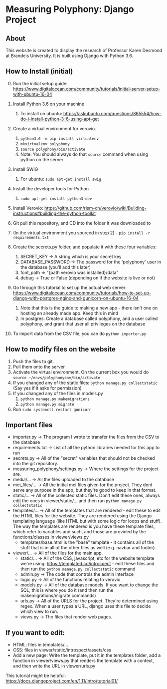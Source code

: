 # Measuring Polyphony: Django Project
## About
This website is created to display the research of Professor Karen Desmond at Brandeis University. It is built using Django with Python 3.6.

## How to Install (initial)

0. Run the initial setup guide: https://www.digitalocean.com/community/tutorials/initial-server-setup-with-ubuntu-16-04
1. Install Python 3.6 on your machine
    1. To install on ubuntu: https://askubuntu.com/questions/865554/how-do-i-install-python-3-6-using-apt-get
2. Create a virtual environment for verovio.
    1. `python3.6 -m pip install virtualenv`
    2. `mkvirtualenv polyphony`
    3. `source polyphony/bin/activate`
    4. Note: You should always do that `source` command when using python on the server
3. Install SWIG
    1. For ubuntu: `sudo apt-get install swig`
4. Install the developer tools for Python
    1. `sudo apt-get install python3-dev`
5. Install Verovio: https://github.com/rism-ch/verovio/wiki/Building-instructions#building-the-python-toolkit
6. Git pull this repository, and CD into the folder it was downloaded to
7. (In the virtual environment you sourced in step 2) - `pip install -r requirements.txt`
9. Create the  secrets.py folder, and populate it with these four variables:
    1. SECRET_KEY -> A string which is your secret key
    2. DATABASE_PASSWORD -> The password for the 'polyphony' user in the database (you'll add this later)
    3. font_path => "{path verovio was installed}/data"
    4. debug -> True or False (depending on if the website is live or not)

10. Go through this tutorial to set up the actual web server: https://www.digitalocean.com/community/tutorials/how-to-set-up-django-with-postgres-nginx-and-gunicorn-on-ubuntu-16-04
    1. Note that this is the guide to making a new app - there isn't one on hosting an already made app. Keep this in mind
    2. In postgres: Create a database called polyphony, and a user called polyphony, and grant that user all privileges on the database

11. To import data from the CSV file, you can do `python importer.py`


## How to modify files on the website

1. Push the files to git.
2. Pull them onto the server
3. Activate the virtual environment. On the current box you would do `source ~/envs/polyphonyenv/bin/activate`
4. If you changed any of the static files: `python manage.py collectstatic` (Say yes if it asks for permission)
5. If you changed any of the files in models.py
    1. `python manage.py makemigrations`
    2. `python manage.py migrate`
6. Run `sudo systemctl restart gunicorn`

## Important files

* importer.py -> The program I wrote to transfer the files from the CSV to the database
* requirements.txt -> List of all the python libraries needed for this app to run
* secrets.py -> All of the "secret" variables that should not be checked into the git repository.
* measuring_polyphony/settings.py -> Where the settings for the project are.
* media/... -> All the files uploaded to the database
* mei_files/... -> All the initial mei files given for the project. They dont serve any purpose in the app, but they're good to keep in that format.
* static/... -> All of the collected static files. Don't edit these ones, always edit the ones in viewer/static/... and then run `python manage.py collectstatic`
* templates/... -> All of the templates that are rendered - edit these to edit the HTML files for the website. They are rendered using the Django templating language (like HTML but with some logic for loops and stuff). The way the templates are rendered is you have these template files, which refer to variables and such, and those are provided by the functions/classes in viewer/views.py
    * templates/base.html is the "base" template - it contains all of the stuff that is in all of the other files as well (e.g. navbar and footer). 
* viewer/... -> All of the files for the main app. 
    * static/... -> All of the CSS, javascript, etc for the website template we're using: https://templated.co/introspect - edit these files and then run the `python manage.py collectstatic` command
    * admin.py -> The code that controls the admin interface
    * logic.py -> All of the functions relating to verovio
    * models.py -> All of the database models. If you want to change the SQL, this is where you do it (and then run the makemigrations/migrate commands)
    * urls.py -> All of the URLS for the project. They're determined using regex. When a user types a URL, django uses this file to decide which view to run.
    * views.py -> The files that render web pages. 
    
## If you want to edit:
* HTML: files in templates/...
* CSS: files in viewer/static/introspect/assets/css
* Add a new page: Write the template, put it in the templates folder, add a function in viewer/views.py that renders the template with a context, and then write the URL in viewer/urls.py


This tutorial might be helpful: https://docs.djangoproject.com/en/1.11/intro/tutorial01/